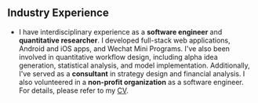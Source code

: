 ## Industry Experience

<ul style="margin:0 0 5px;">
  <li>I have interdisciplinary experience as a <b>software engineer</b> and <b>quantitative researcher</b>. I developed full-stack web applications, Android and iOS apps, and Wechat Mini Programs. I've also been involved in quantitative workflow design, including alpha idea generation, statistical analysis, and model implementation. Additionally, I've served as a <b>consultant</b> in strategy design and financial analysis. I also volunteered in a <b>non-profit organization</b> as a software engineer. For details, please refer to my <a href="https://drive.google.com/file/d/18SE1wAvOfTDU8L9GlxOKEJZWuZwBP3Ys/view?usp=drive_link">CV</a>.</li>
</ul>
<br>







